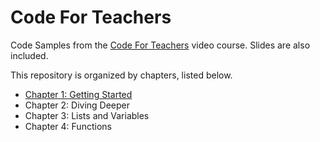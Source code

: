 # Code For Teachers
Code Samples from the [Code For Teachers](https://www.youtube.com/playlist?list=PLzP_6l8bQEa9Q-ARfEFsTuXk8GMHkKStD) video course. Slides are also included.

This repository is organized by chapters, listed below.

* [Chapter 1: Getting Started](https://github.com/mttaggart/codeforteachers/tree/master/ch1)
* Chapter 2: Diving Deeper
* Chapter 3: Lists and Variables
* Chapter 4: Functions
